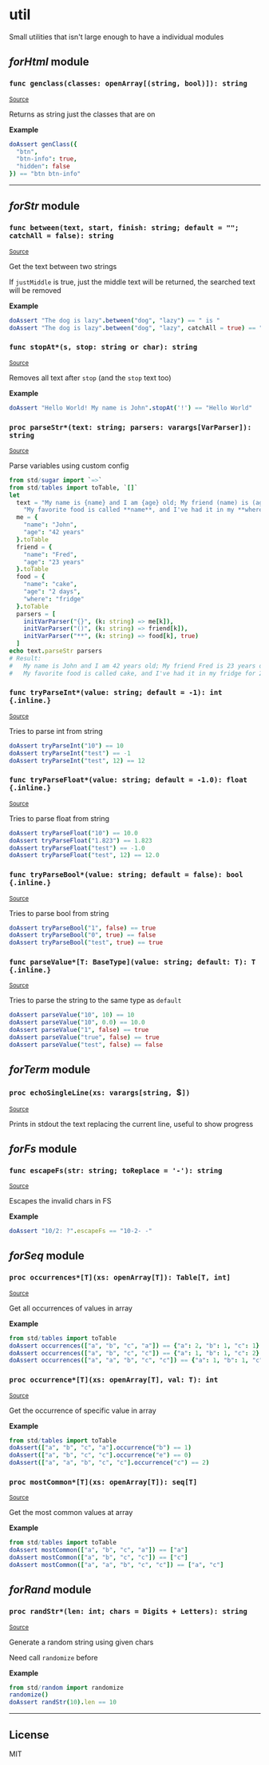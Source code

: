 # util

Small utilities that isn't large enough to have a individual modules

## _forHtml_ module

### `func genclass(classes: openArray[(string, bool)]): string`

<a href="https://thisago.github.io/util/util/forHtml.html#genClass%2CopenArray%5B%5D"><small>Source</small></a>

Returns as string just the classes that are on

**Example**

```nim
doAssert genClass({
  "btn",
  "btn-info": true,
  "hidden": false
}) == "btn btn-info"
```

---

## _forStr_ module

### `func between(text, start, finish: string; default = ""; catchAll = false): string`

<a href="https://thisago.github.io/util/util/forStr.html#between%2Cstring%2Cstring%2Cstring%2Cstring"><small>Source</small></a>

Get the text between two strings

If `justMiddle` is true, just the middle text will be returned, the searched text will be removed

**Example**

```nim
doAssert "The dog is lazy".between("dog", "lazy") == " is "
doAssert "The dog is lazy".between("dog", "lazy", catchAll = true) == "dog is lazy"
```

### `func stopAt*(s, stop: string or char): string`

<a href="https://thisago.github.io/util/util/forStr.html#stopAt%2C%2C"><small>Source</small></a>

Removes all text after `stop` (and the `stop` text too)

**Example**

```nim
doAssert "Hello World! My name is John".stopAt('!') == "Hello World"
```

### `proc parseStr*(text: string; parsers: varargs[VarParser]): string`

<a href="https://thisago.github.io/util/util/forStr.html#parseStr%2Cstring%2Cvarargs%5BVarParser%5D"><small>Source</small></a>

Parse variables using custom config

```nim
from std/sugar import `=>`
from std/tables import toTable, `[]`
let
  text = "My name is {name} and I am {age} old; My friend (name) is (age) old.\l" &
    "My favorite food is called **name**, and I've had it in my **where** for **age** now"
  me = {
    "name": "John",
    "age": "42 years"
  }.toTable
  friend = {
    "name": "Fred",
    "age": "23 years"
  }.toTable
  food = {
    "name": "cake",
    "age": "2 days",
    "where": "fridge"
  }.toTable
  parsers = [
    initVarParser("{}", (k: string) => me[k]),
    initVarParser("()", (k: string) => friend[k]),
    initVarParser("**", (k: string) => food[k], true)
  ]
echo text.parseStr parsers
# Result:
#   My name is John and I am 42 years old; My friend Fred is 23 years old.
#   My favorite food is called cake, and I've had it in my fridge for 2 days now
```

### `func tryParseInt*(value: string; default = -1): int {.inline.}`

<a href="https://thisago.github.io/util/util/forStr.html#tryParseInt%2Cstring%2Cint"><small>Source</small></a>

Tries to parse int from string

```nim
doAssert tryParseInt("10") == 10
doAssert tryParseInt("test") == -1
doAssert tryParseInt("test", 12) == 12
```

### `func tryParseFloat*(value: string; default = -1.0): float {.inline.}`

<a href="https://thisago.github.io/util/util/forStr.html#tryParseFloat%2Cstring%2Cfloat"><small>Source</small></a>

Tries to parse float from string

```nim
doAssert tryParseFloat("10") == 10.0
doAssert tryParseFloat("1.823") == 1.823
doAssert tryParseFloat("test") == -1.0
doAssert tryParseFloat("test", 12) == 12.0
```

### `func tryParseBool*(value: string; default = false): bool {.inline.}`

<a href="https://thisago.github.io/util/util/forStr.html#tryParseBool%2Cstring"><small>Source</small></a>

Tries to parse bool from string

```nim
doAssert tryParseBool("1", false) == true
doAssert tryParseBool("0", true) == false
doAssert tryParseBool("test", true) == true
```

### `func parseValue*[T: BaseType](value: string; default: T): T {.inline.}`

<a href="https://thisago.github.io/util/util/forStr.html#parseValue%2Cstring%2CT"><small>Source</small></a>

Tries to parse the string to the same type as `default`

```nim
doAssert parseValue("10", 10) == 10
doAssert parseValue("10", 0.0) == 10.0
doAssert parseValue("1", false) == true
doAssert parseValue("true", false) == true
doAssert parseValue("test", false) == false
```

## _forTerm_ module

### `proc echoSingleLine(xs: varargs[string, `$`])`

<a href="https://thisago.github.io/util/util/forTerm.html#echoSingleLine%2Cvarargs%5Bstring%2C%5D"><small>Source</small></a>

Prints in stdout the text replacing the current line, useful to show progress

## _forFs_ module

### `func escapeFs(str: string; toReplace = '-'): string`

<a href="https://thisago.github.io/util/util/forFs.html#escapeFs%2Cstring%2Cchar"><small>Source</small></a>

Escapes the invalid chars in FS

**Example**

```nim
doAssert "10/2: ?".escapeFs == "10-2- -"
```

## _forSeq_ module

### `proc occurrences*[T](xs: openArray[T]): Table[T, int]`

<a href="https://thisago.github.io/util/util/forSeq.html#occurrences%2CopenArray%5BT%5D"><small>Source</small></a>

Get all occurrences of values in array

**Example**

```nim
from std/tables import toTable
doAssert occurrences(["a", "b", "c", "a"]) == {"a": 2, "b": 1, "c": 1}.toTable
doAssert occurrences(["a", "b", "c", "c"]) == {"a": 1, "b": 1, "c": 2}.toTable
doAssert occurrences(["a", "a", "b", "c", "c"]) == {"a": 1, "b": 1, "c": 2}.toTable
```

### `proc occurrence*[T](xs: openArray[T], val: T): int`

<a href="https://thisago.github.io/util/util/forSeq.html#occurrence%2CopenArray%5BT%5D%2CT"><small>Source</small></a>

Get the occurrence of specific value in array

**Example**

```nim
from std/tables import toTable
doAssert(["a", "b", "c", "a"].occurrence("b") == 1)
doAssert(["a", "b", "c", "c"].occurrence("e") == 0)
doAssert(["a", "a", "b", "c", "c"].occurrence("c") == 2)
```

### `proc mostCommon*[T](xs: openArray[T]): seq[T]`

<a href="https://thisago.github.io/util/util/forSeq.html#mostCommon%2CopenArray%5BT%5D"><small>Source</small></a>

Get the most common values at array

**Example**

```nim
from std/tables import toTable
doAssert mostCommon(["a", "b", "c", "a"]) == ["a"]
doAssert mostCommon(["a", "b", "c", "c"]) == ["c"]
doAssert mostCommon(["a", "a", "b", "c", "c"]) == ["a", "c"]
```

## _forRand_ module

### `proc randStr*(len: int; chars = Digits + Letters): string`

<a href="https://thisago.github.io/util/util/forRand.html#randStr%2Cint"><small>Source</small></a>

Generate a random string using given chars

Need call `randomize` before

**Example**

```nim
from std/random import randomize
randomize()
doAssert randStr(10).len == 10
```

---

## License

MIT
